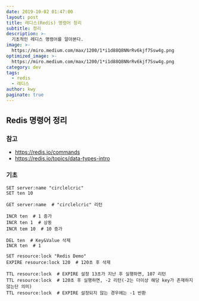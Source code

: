 ```yaml
---
date: 2019-10-02 01:47:00
layout: post
title: 레디스(Redis) 명령어 정리
subtitle: 정리
description: >-
  기초적인 레디스 명령어를 알아본다.
image: >-
  https://miro.medium.com/max/1200/1*i1d88Q8NNrRv6kjf7Ssw4g.png
optimized_image: >-
  https://miro.medium.com/max/1200/1*i1d88Q8NNrRv6kjf7Ssw4g.png
category: dev
tags:
  - redis
  - 레디스
author: kwy
paginate: true
---
```




## Redis 명령어 정리

### 참고

* <https://redis.io/commands>
* <https://redis.io/topics/data-types-intro>



### 기초

```redis
SET server:name "circlelcric"
SET ten 10

GET server:name  # "circlelcric" 리턴

INCR ten  # 1 증가
INCR ten 1  # 상동
INCR tem 10  # 10 증가

DEL ten  # Key&Value 삭제
INCR ten  # 1

SET resource:lock "Redis Demo"
EXPIRE resource:lock 120  # 120초 후 삭제

TTL resource:lock  # EXPIRE 설정 13초가 지난 후 실행하면, 107 리턴
TTL resource:lock  # 120초 후 실행하면, -2 리턴(-2는 더이상 해당 key가 존재하지 않는단 의미)
TTL resource:lock  # EXPIRE 설정되지 않는 경우에는 -1 반환
```



